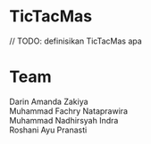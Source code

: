 # TicTacMas

// TODO: definisikan TicTacMas apa


# Team

Darin Amanda Zakiya  
Muhammad Fachry Nataprawira  
Muhammad Nadhirsyah Indra  
Roshani Ayu Pranasti  


